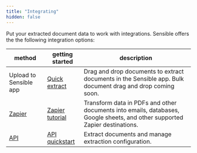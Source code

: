 ```yaml
---
title: "Integrating"
hidden: false
---
```


Put your extracted document data to work with integrations. Sensible offers the the following integration options: 

| method                         | getting started                           | description                                                  |
| ------------------------------ | ----------------------------------------- | ------------------------------------------------------------ |
| Upload to Sensible app         | [Quick extract](doc:excel)                | Drag and drop documents to extract documents in the Sensible app. Bulk document drag and drop coming soon. |
| [Zapier](doc:zapier)           | [Zapier tutorial](zapier-getting-started) | Transform data in PDFs and other documents into emails, databases, Google sheets, and other supported Zapier destinations. |
| [API](ref:hoosing-an-endpoint) | [API quickstart](doc:quickstart)          | Extract documents and manage extraction configuration.       |

